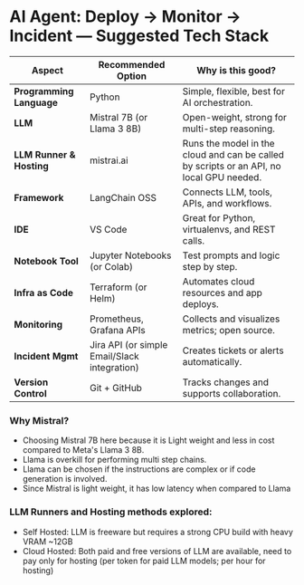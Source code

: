# AI Agent: Deploy → Monitor → Incident — Suggested Tech Stack

| Aspect                | Recommended Option                                         | Why is this good?                                      |
|-----------------------|------------------------------------------------------------|--------------------------------------------------------|
| **Programming Language** | Python                                                | Simple, flexible, best for AI orchestration.          |
| **LLM**               | Mistral 7B (or Llama 3 8B)                                   | Open-weight, strong for multi-step reasoning.          |
| **LLM Runner & Hosting** | mistrai.ai                              | Runs the model in the cloud and can be called by scripts or an API, no local GPU needed.      |
| **Framework**         | LangChain OSS                                              | Connects LLM, tools, APIs, and workflows.              |
| **IDE**               | VS Code                                                    | Great for Python, virtualenvs, and REST calls.         |
| **Notebook Tool**     | Jupyter Notebooks (or Colab)                                 | Test prompts and logic step by step.                   |
| **Infra as Code**     | Terraform (or Helm)                                          | Automates cloud resources and app deploys.             |
| **Monitoring**        | Prometheus, Grafana APIs                                   | Collects and visualizes metrics; open source.          |
| **Incident Mgmt**     | Jira API (or simple Email/Slack integration)               | Creates tickets or alerts automatically.               |
| **Version Control**   | Git + GitHub                                               | Tracks changes and supports collaboration.             |

### Why Mistral?
- Choosing Mistral 7B here because it is Light weight and less in cost compared to Meta's Llama 3 8B. 
- Llama is overkill for performing multi step chains. 
- Llama can be chosen if the instructions are complex or if code generation is involved.
- Since Mistral is light weight, it has low latency when compared to Llama

### LLM Runners and Hosting methods explored:
- Self Hosted: LLM is freeware but requires a strong CPU build with heavy VRAM ~12GB
- Cloud Hosted: Both paid and free versions of LLM are available, need to pay only for hosting (per token for paid LLM models; per hour for hosting)

